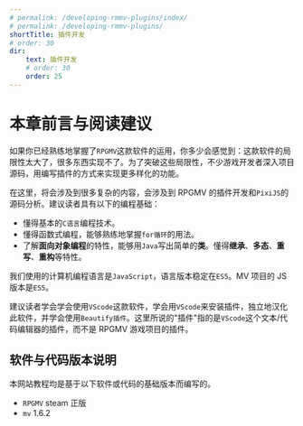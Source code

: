 ```yaml
---
# permalink: /developing-rmmv-plugins/index/
# permalink: /developing-rmmv-plugins/
shortTitle: 插件开发
# order: 30
dir:
	text: 插件开发
	# order: 30
	order: 25
---
```


# 本章前言与阅读建议

如果你已经熟练地掌握了`RPGMV`这款软件的运用，你多少会感觉到：这款软件的局限性太大了，很多东西实现不了。为了突破这些局限性，不少游戏开发者深入项目源码，用编写插件的方式来实现更多样化的功能。

在这里，将会涉及到很多复杂的内容，会涉及到 RPGMV 的插件开发和`PixiJS`的源码分析。建议读者具有以下的编程基础：

- 懂得基本的`C语言`编程技术。
- 懂得函数式编程，能够熟练地掌握`for循环`的用法。
- 了解**面向对象编程**的特性，能够用`Java`写出简单的**类**。懂得**继承**、**多态**、**重写**、**重构**等特性。

我们使用的计算机编程语言是`JavaScript`，语言版本稳定在`ES5`。MV 项目的 JS 版本是`ES5`。

建议读者学会学会使用`VScode`这款软件，学会用`VScode`来安装插件，独立地汉化此软件，并学会使用`Beautify插件`。这里所说的"插件"指的是`VScode`这个文本/代码编辑器的插件，而不是 RPGMV 游戏项目的插件。

## 软件与代码版本说明

本网站教程均是基于以下软件或代码的基础版本而编写的。

- `RPGMV` steam 正版
- `mv` 1.6.2
